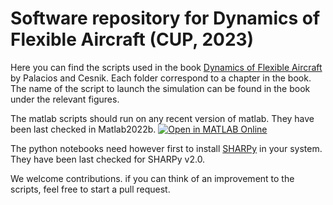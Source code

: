 # Software repository for Dynamics of Flexible Aircraft (CUP, 2023)
Here you can find the scripts used in the book [Dynamics of Flexible Aircraft](https://www.cambridge.org/9781108420600) by Palacios and Cesnik.
Each folder correspond to a chapter in the book. The name of the script to launch the simulation can be found in the book under the relevant figures.

The matlab scripts should run on any recent version of matlab. They have been last checked in Matlab2022b. 
[![Open in MATLAB Online](https://www.mathworks.com/images/responsive/global/open-in-matlab-online.svg)](https://matlab.mathworks.com/open/github/v1?repo=ImperialCollegeLondon/flexibleaircraftbook)

The python notebooks need however first to install [SHARPy](https://www.imperial.ac.uk/aeroelastics/sharpy) in your system. They have been last checked for SHARPy v2.0.

We welcome contributions. if you can think of an improvement to the scripts, feel free to start a pull request. 
